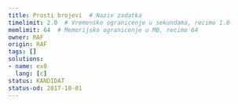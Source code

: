 ```yaml
---
title: Prosti brojevi  # Naziv zadatka
timelimit: 2.0  # Vremensko ogranicenje u sekundama, recimo 1.0
memlimit: 64  # Memorijsko ogranicenje u MB, recimo 64
owner: RAF
origin: RAF
tags: []
solutions:
- name: ex0
  lang: [c]
status: KANDIDAT
status-od: 2017-10-01
---
```

